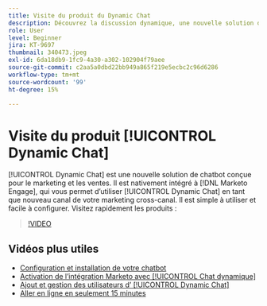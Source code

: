 ```yaml
---
title: Visite du produit du Dynamic Chat
description: Découvrez la discussion dynamique, une nouvelle solution de bot conversationnel conçue par Adobe dédiée au marketing et aux ventes.
role: User
level: Beginner
jira: KT-9697
thumbnail: 340473.jpeg
exl-id: 6da18db9-1fc9-4a30-a302-102904f79aee
source-git-commit: c2aa5a0dbd22bb949a865f219e5ecbc2c96d6286
workflow-type: tm+mt
source-wordcount: '99'
ht-degree: 15%

---
```


# Visite du produit [!UICONTROL Dynamic Chat]

[!UICONTROL Dynamic Chat]  est une nouvelle solution de chatbot conçue pour le marketing et les ventes. Il est nativement intégré à [!DNL Marketo Engage], qui vous permet d’utiliser [!UICONTROL Dynamic Chat]  en tant que nouveau canal de votre marketing cross-canal. Il est simple à utiliser et facile à configurer. Visitez rapidement les produits :

>[!VIDEO](https://video.tv.adobe.com/v/340473/?quality=12&learn=on)

## Vidéos plus utiles

* [Configuration et installation de votre chatbot](setup.md)
* [Activation de l’intégration Marketo avec [!UICONTROL Chat dynamique]](marketo-integration.md)
* [Ajout et gestion des utilisateurs d’ [!UICONTROL Dynamic Chat]](user-management.md)
* [Aller en ligne en seulement 15 minutes](go-live-in-15-minutes.md)
